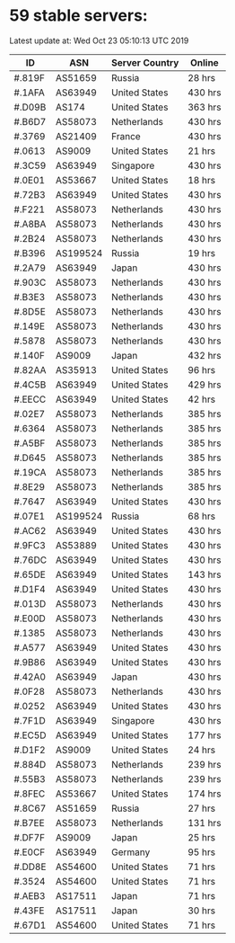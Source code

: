 # 59 stable servers:

Latest update at: Wed Oct 23 05:10:13 UTC 2019

| ID | ASN | Server Country | Online |
| -- | --- | -------------- | ------ |
| #.819F | AS51659 | Russia | 28 hrs |
| #.1AFA | AS63949 | United States | 430 hrs |
| #.D09B | AS174 | United States | 363 hrs |
| #.B6D7 | AS58073 | Netherlands | 430 hrs |
| #.3769 | AS21409 | France | 430 hrs |
| #.0613 | AS9009 | United States | 21 hrs |
| #.3C59 | AS63949 | Singapore | 430 hrs |
| #.0E01 | AS53667 | United States | 18 hrs |
| #.72B3 | AS63949 | United States | 430 hrs |
| #.F221 | AS58073 | Netherlands | 430 hrs |
| #.A8BA | AS58073 | Netherlands | 430 hrs |
| #.2B24 | AS58073 | Netherlands | 430 hrs |
| #.B396 | AS199524 | Russia | 19 hrs |
| #.2A79 | AS63949 | Japan | 430 hrs |
| #.903C | AS58073 | Netherlands | 430 hrs |
| #.B3E3 | AS58073 | Netherlands | 430 hrs |
| #.8D5E | AS58073 | Netherlands | 430 hrs |
| #.149E | AS58073 | Netherlands | 430 hrs |
| #.5878 | AS58073 | Netherlands | 430 hrs |
| #.140F | AS9009 | Japan | 432 hrs |
| #.82AA | AS35913 | United States | 96 hrs |
| #.4C5B | AS63949 | United States | 429 hrs |
| #.EECC | AS63949 | United States | 42 hrs |
| #.02E7 | AS58073 | Netherlands | 385 hrs |
| #.6364 | AS58073 | Netherlands | 385 hrs |
| #.A5BF | AS58073 | Netherlands | 385 hrs |
| #.D645 | AS58073 | Netherlands | 385 hrs |
| #.19CA | AS58073 | Netherlands | 385 hrs |
| #.8E29 | AS58073 | Netherlands | 385 hrs |
| #.7647 | AS63949 | United States | 430 hrs |
| #.07E1 | AS199524 | Russia | 68 hrs |
| #.AC62 | AS63949 | United States | 430 hrs |
| #.9FC3 | AS53889 | United States | 430 hrs |
| #.76DC | AS63949 | United States | 430 hrs |
| #.65DE | AS63949 | United States | 143 hrs |
| #.D1F4 | AS63949 | United States | 430 hrs |
| #.013D | AS58073 | Netherlands | 430 hrs |
| #.E00D | AS58073 | Netherlands | 430 hrs |
| #.1385 | AS58073 | Netherlands | 430 hrs |
| #.A577 | AS63949 | United States | 430 hrs |
| #.9B86 | AS63949 | United States | 430 hrs |
| #.42A0 | AS63949 | Japan | 430 hrs |
| #.0F28 | AS58073 | Netherlands | 430 hrs |
| #.0252 | AS63949 | United States | 430 hrs |
| #.7F1D | AS63949 | Singapore | 430 hrs |
| #.EC5D | AS63949 | United States | 177 hrs |
| #.D1F2 | AS9009 | United States | 24 hrs |
| #.884D | AS58073 | Netherlands | 239 hrs |
| #.55B3 | AS58073 | Netherlands | 239 hrs |
| #.8FEC | AS53667 | United States | 174 hrs |
| #.8C67 | AS51659 | Russia | 27 hrs |
| #.B7EE | AS58073 | Netherlands | 131 hrs |
| #.DF7F | AS9009 | Japan | 25 hrs |
| #.E0CF | AS63949 | Germany | 95 hrs |
| #.DD8E | AS54600 | United States | 71 hrs |
| #.3524 | AS54600 | United States | 71 hrs |
| #.AEB3 | AS17511 | Japan | 71 hrs |
| #.43FE | AS17511 | Japan | 30 hrs |
| #.67D1 | AS54600 | United States | 71 hrs |

